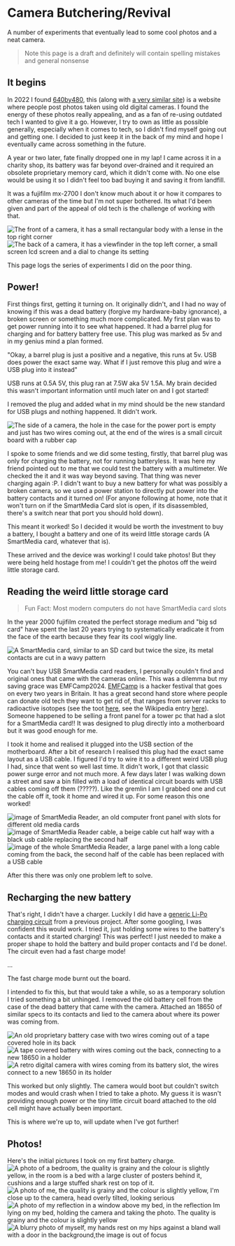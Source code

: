 
# Camera Butchering/Revival 
A number of experiments that eventually lead to some cool photos and a neat camera.

> Note this page is a draft and definitely will contain spelling mistakes and general nonsense

## It begins
In 2022 I found [640by480](https://640by480.com/), this (along with [a very similar site](https://640x480.net/album.php?posn=last&size=small)) is a website where people post photos taken using old digital cameras. I found the energy of these photos really appealing, and as a fan of re-using outdated tech I wanted to give it a go. However, I try to own as little as possible generally, especially when it comes to tech, so I didn't find myself going out and getting one. I decided to just keep it in the back of my mind and hope I eventually came across something in the future.

A year or two later, fate finally dropped one in my lap! I came across it in a charity shop, its battery was far beyond over-drained and it required an obsolete proprietary memory card, which it didn't come with. No one else would be using it so I didn't feel too bad buying it and saving it from landfill.

It was a fujifilm mx-2700 I don't know much about it or how it compares to other cameras of the time but I'm not super bothered. Its what I'd been given and part of the appeal of old tech is the challenge of working with that.

![The front of a camera, it has a small rectangular body with a lense in the top right corner](camera1.jpg)
![The back of a camera, it has a viewfinder in the top left corner, a small screen lcd screen and a dial to change its setting](camera3.jpg)


This page logs the series of experiments I did on the poor thing.

## Power!
First things first, getting it turning on. It originally didn't, and I had no way of knowing if this was a dead battery (forgive my hardware-baby ignorance), a broken screen or something much more complicated. My first plan was to get power running into it to see what happened. It had a barrel plug for charging and for battery battery free use. This plug was marked as 5v and in my genius mind a plan formed.

"Okay, a barrel plug is just a positive and a negative, this runs at 5v. USB does power the exact same way. What if I just remove this plug and wire a USB plug into it instead"

USB runs at 0.5A 5V, this plug ran at 7.5W aka 5V 1.5A. My brain decided this wasn't important information until much later on and I got started!

I removed the plug and added what in my mind should be the new standard for USB plugs and nothing happened. It didn't work.  

![The side of a camera, the hole in the case for the power port is empty and just has two wires coming out, at the end of the wires is a small circuit board with a rubber cap](camera2.jpg)

I spoke to some friends and we did some testing, firstly, that barrel plug was only for charging the battery, not for running batteryless. It was here my friend pointed out to me that we could test the battery with a multimeter. We checked the it and it was way beyond saving. That thing was never charging again :P. I didn't want to buy a new battery for what was possibly a broken camera, so we used a power station to directly put power into the battery contacts and it turned on! (For anyone following at home, note that it won't turn on if the SmartMedia Card slot is open, if its disassembled, there's a switch near that port you should hold down).

This meant it worked! So I decided it would be worth the investment to buy a battery, I bought a battery and one of its weird little storage cards (A SmartMedia card, whatever that is).

These arrived and the device was working! I could take photos! But they were being held hostage from me! I couldn't get the photos off the weird little storage card. 

## Reading the weird little storage card
> Fun Fact: Most modern computers do not have SmartMedia card slots

In the year 2000 fujifilm created the perfect storage medium and "big sd card" have spent the last 20 years trying to systematically eradicate it from the face of the earth because they fear its cool wiggly line. 

![A SmartMedia card, similar to an SD card but twice the size, its metal contacts are cut in a wavy pattern](SmartMediaCard.jpg)

You can't buy USB SmartMedia card readers, I personally couldn't find and original ones that came with the cameras online. This was a dilemma but my saving grace was EMFCamp2024. [EMFCamp](https://www.emfcamp.org/) is a hacker festival that goes on every two years in Britain. It has a great second hand store where people can donate old tech they want to get rid of, that ranges from server racks to radioactive isotopes (see the toot [here](orphanedSourceToot.png), see the Wikipedia entry [here](https://en.wikipedia.org/wiki/List_of_orphan_source_incidents#2020s)). Someone happened to be selling a front panel for a tower pc that had a slot for a SmartMedia card!! It was designed to plug directly into a motherboard but it was good enough for me.

I took it home and realised it plugged into the USB section of the motherboard. After a bit of research I realised this plug had the exact same layout as a USB cable. I figured I'd try to wire it to a different weird USB plug I had, since that went so well last time. It didn't work, I got that classic power surge error and not much more. A few days later I was walking down a street and saw a bin filled with a load of identical circuit boards with USB cables coming off them (?????). Like the gremlin I am I grabbed one and cut the cable off it, took it home and wired it up. For some reason this one worked!

![image of SmartMedia Reader, an old computer front panel with slots for different old media cards](SmartMediaReader1.jpg)
![image of SmartMedia Reader cable, a beige cable cut half way with a black usb cable replacing the second half](SmartMediaReader2.jpg)
![image of the whole SmartMedia Reader, a large panel with a long cable coming from the back, the second half of the cable has been replaced with a USB cable](SmartMediaReader3.jpg)

After this there was only one problem left to solve.

## Recharging the new battery
That's right, I didn't have a charger. Luckily I did have a [generic Li-Po charging circuit](https://shop.pimoroni.com/products/lipo-amigo?variant=39779302506579) from a previous project. After some googling, I was confident this would work. I tried it, just holding some wires to the battery's contacts and it started charging! This was perfect! I just needed to make a proper shape to hold the battery and build proper contacts and I'd be done!. The circuit even had a fast charge mode!

...

The fast charge mode burnt out the board. 

I intended to fix this, but that would take a while, so as a temporary solution I tried something a bit unhinged. I removed the old battery cell from the case of the dead battery that came with the camera. Attached an 18650 of similar specs to its contacts and lied to the camera about where its power was coming from. 

![An old proprietary battery case with two wires coming out of a tape covered hole in its back](batteryLies1.jpg)
![A tape covered battery with wires coming out the back, connecting to a new 18650 in a holder](batteryLies2.jpg)
![A retro digital camera with wires coming from its battery slot, the wires connect to a new 18650 in its holder](batteryLies3.jpg)

This worked but only slightly. The camera would boot but couldn't switch modes and would crash when I tried to take a photo. My guess it is wasn't providing enough power or the tiny little circuit board attached to the old cell might have actually been important.

This is where we're up to, will update when I've got further!

## Photos!
Here's the initial pictures I took on my first battery charge.
![A photo of a bedroom, the quality is grainy and the colour is slightly yellow, in the room is a bed with a large cluster of posters behind it, cushions and a large stuffed shark rest on top of it.](oldPhoto1.jpg)
![A photo of me, the quality is grainy and the colour is slightly yellow, I'm close up to the camera, head overly tilted, looking serious](oldPhoto2.jpg)
![A photo of my reflection in a window above my bed, in the reflection Im lying on my bed, holding the camera and taking the photo. The quality is grainy and the colour is slightly yellow](oldPhoto3.jpg)
![A blurry photo of myself, my hands rest on my hips against a bland wall with a door in the background,the image is out of focus](oldPhoto4.jpg)



 
